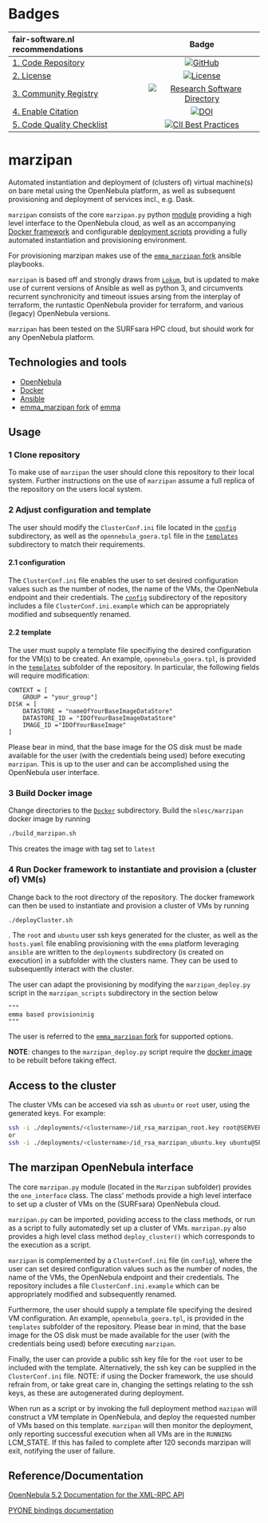 # Badges

| fair-software.nl recommendations | Badge |
|:-|:-:|
| [1. Code Repository](https://fair-software.nl/recommendations/repository) | [![GitHub](https://img.shields.io/github/last-commit/NLeSC-GO-common-infrastructure/marzipan)](https://img.shields.io/github/last-commit/NLeSC-GO-common-infrastructure/marzipan) |
| [2. License](https://fair-software.nl/recommendations/license) | [![License](https://img.shields.io/github/license/NLeSC-GO-common-infrastructure/marzipan)]((https://img.shields.io/github/license/NLeSC-GO-common-infrastructure/marzipan)) |
| [3. Community Registry](https://fair-software.nl/recommendations/registry) | [![Research Software Directory]()]() |
| [4. Enable Citation](https://fair-software.nl/recommendations/citation) | [![DOI]()]() |
| [5. Code Quality Checklist](https://fair-software.nl/recommendations/checklist) | [![CII Best Practices](https://bestpractices.coreinfrastructure.org/projects/3754/badge)](https://bestpractices.coreinfrastructure.org/projects/3754)  |


# marzipan
Automated instantiation and deployment of (clusters of) virtual machine(s) on bare metal using the OpenNebula platform, as well as subsequent provisioning and deployment of services incl., e.g. Dask. 

`marzipan` consists of the core `marzipan.py` python [module](https://github.com/NLeSC-GO-common-infrastructure/marzipan/tree/improve-documentation/Marzipan) providing a high level interface to the OpenNebula cloud, as well as an accompanying [Docker framework](https://github.com/NLeSC-GO-common-infrastructure/marzipan/tree/improve-documentation/Docker) and configurable [deployment scripts](https://github.com/NLeSC-GO-common-infrastructure/marzipan/tree/improve-documentation/marzipan_scripts) providing a fully automated instantiation and provisioning environment.

For provisioning marzipan makes use of the [`emma_marzipan` fork](https://github.com/NLeSC-GO-common-infrastructure/emma/tree/emma_marzipan) ansible playbooks.

`marzipan` is based off and strongly draws from [`Lokum`](https://github.com/NLeSC/lokum), but is updated to make use of current versions of Ansible as well as python 3, and circumvents recurrent synchronicity and timeout issues arsing from the interplay of terraform, the runtastic OpenNebula provider for terraform, and various (legacy) OpenNebula versions.

`marzipan` has been tested on the SURFsara HPC cloud, but should work for any OpenNebula platform.

## Technologies and tools

- [OpenNebula](https://opennebula.io)
- [Docker](https://www.docker.com)
- [Ansible](https://www.ansible.com)
- [emma_marzipan fork](https://github.com/NLeSC-GO-common-infrastructure/emma/tree/emma_marzipan) of [emma](https://github.com/nlesc-sherlock/emma)



## Usage

### 1 Clone repository 
To make use of `marzipan` the user should clone this repository to their local system. Further instructions on the use of `marzipan` assume a full replica of the repository on the users local system. 

### 2 Adjust configuration and template
The user should modify the `ClusterConf.ini` file located in the [`config`]() subdirectory, as well as the `opennebula_goera.tpl` file in the [`templates`]() subdirectory to match their requirements.

#### 2.1 configuration
The `ClusterConf.ini` file enables the user to set desired configuration values such as the number of nodes, the name of the VMs, the OpenNebula endpoint and their credentials.
The [`config`](https://github.com/NLeSC-GO-common-infrastructure/marzipan/tree/improve-documentation/config) subdirectory of the repository includes a file `ClusterConf.ini.example` which can be appropriately modified and subsequently renamed.

#### 2.2 template
The user must supply a template file specifiying the desired configuration for the VM(s) to be created.
An example, `opennebula_goera.tpl`, is provided in the [`templates`](https://github.com/NLeSC-GO-common-infrastructure/marzipan/tree/improve-documentation/templates) subfolder of the repository. 
In particular, the following fields will require modification:
```
CONTEXT = [
	GROUP = "your_group"]
DISK = [
    DATASTORE = "nameOfYourBaseImageDataStore"
    DATASTORE_ID = "IDOfYourBaseImageDataStore"
	IMAGE_ID ="IDOfYourBaseImage"
]
```

Please bear in mind, that the base image for the OS disk must be made available for the user (with the credentials being used) before executing `marzipan`. This is up to the user and can be accomplished using the OpenNebula user interface. 


### 3 Build Docker image
Change directories to the [`Docker`](https://github.com/NLeSC-GO-common-infrastructure/marzipan/tree/improve-documentation/Docker) subdirectory.
Build the `nlesc/marzipan` docker image by running
```bash
./build_marzipan.sh
```
This creates the image with tag set to `latest`

### 4 Run Docker framework to instantiate and provision a (cluster of) VM(s)
Change back to the root directory of the repository.
The docker framework can then be used to instantiate and provision a cluster of VMs by running
```bash
./deployCluster.sh
```
. The `root` and `ubuntu` user ssh keys generated for the cluster, as well as the `hosts.yaml` file enabling provisioning with the `emma` platform leveraging `ansible` are written to the `deployments` subdirectory (is created on execution) in a subfolder with the clusters name. They can be used to subsequently interact with the cluster.

The user can adapt the provisioning by modifying the `marzipan_deploy.py` script in the `marzipan_scripts` subdirectory in the section below
```
"""
emma based provisioninig 
"""
```
 The user is referred to the [`emma_marzipan` fork](https://github.com/NLeSC-GO-common-infrastructure/emma/tree/emma_marzipan) for supported options.

 __NOTE__: changes to the `marzipan_deploy.py` script require the [docker image](#3-build-docker-image) to be rebuilt before taking effect. 


## Access to the cluster
The cluster VMs can be accesed via ssh as `ubuntu` or `root` user, using the generated keys. For example:
```bash
ssh -i ./deployments/<clustername>/id_rsa_marzipan_root.key root@SERVER_IP
or
ssh -i ./deployments/<clustername>/id_rsa_marzipan_ubuntu.key ubuntu@SERVER_IP
```


## The marzipan OpenNebula interface

The core `marzipan.py` module (located in the `Marzipan` subfolder) provides the `one_interface` class. The class' methods provide a high level interface to set up a cluster of VMs on the (SURFsara) OpenNebula cloud.

`marzipan.py` can be imported, poviding access to the class methods, or run as a script to fully automatedly set up a cluster of VMs. `marzipan.py` also provides a high level class method `deploy_cluster()` which corresponds to the execution as a script.

`marzipan` is complemented by a `ClusterConf.ini` file (in `config`), where the user can set desired configuration values such as the number of nodes, the name of the VMs, the OpenNebula endpoint and their credentials. The repository includes a file `ClusterConf.ini.example` which can be appropriately modified and subsequently renamed.

Furthermore, the user should supply a template file specifying the desired VM configuration. An example, `opennebula_goera.tpl`, is provided in the `templates` subfolder of the repository. Please bear in mind, that the base image for the OS disk must be made available for the user (with the credentials being used) before executing `marzipan`.

Finally, the user can provide a public ssh key file for the `root` user to be included with the template. Alternatively, the ssh key can be supplied in the `ClusterConf.ini` file.
NOTE: if using the Docker framework, the use should refrain from, or take great care in, changing the settings relating to the ssh keys, as these are autogenerated during deployment.

When run as a script or by invoking the full deployment method `mazipan` will construct a VM template in OpenNebula, and deploy the requested number of VMs based on this template. `marzipan` will then monitor the deployment, only reporting successful execution when all VMs are in the `RUNNING` LCM_STATE. If this has failed to complete after 120 seconds marzipan will exit, notifying the user of failure.


## Reference/Documentation

[OpenNebula 5.2 Documentation for the XML-RPC API](http://docs.opennebula.io/5.2/integration/system_interfaces/api.html#actions-for-templates-management)

[PYONE bindings documentation](http://docs.opennebula.io/5.12/integration/system_interfaces/python.html)
